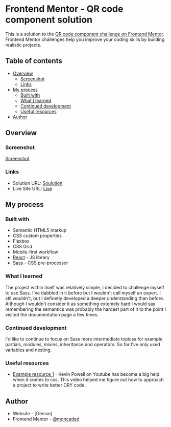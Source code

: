 # Frontend Mentor - QR code component solution

This is a solution to the [QR code component challenge on Frontend Mentor](https://www.frontendmentor.io/challenges/qr-code-component-iux_sIO_H). Frontend Mentor challenges help you improve your coding skills by building realistic projects.

## Table of contents

- [Overview](#overview)
  - [Screenshot](#screenshot)
  - [Links](#links)
- [My process](#my-process)
  - [Built with](#built-with)
  - [What I learned](#what-i-learned)
  - [Continued development](#continued-development)
  - [Useful resources](#useful-resources)
- [Author](#author)

## Overview

### Screenshot

[Screenshot](public/assets/screenshot.png)

### Links

- Solution URL: [Soulution](https://github.com/moncadad/QR-code-component)
- Live Site URL: [Live](https://statuesque-pegasus-53c4ef.netlify.app/)

## My process

### Built with

- Semantic HTML5 markup
- CSS custom properties
- Flexbox
- CSS Grid
- Mobile-first workflow
- [React](https://reactjs.org/) - JS library
- [Sass](https://sass-lang.com/) - CSS pre-processor

### What I learned

The project within itself was relatively simple, I decided to challenge myself to use Sass. I've dabbled in it before but I wouldn't call myself an expert. I stll wouldn't, but I definetly developed a deeper understanding than before. Although I wouldn't consider it as something extemely hard I would say remembering the semantics was probably the hardest part of it to the point I visited the documentation page a few times.

### Continued development

I'd like to continue to focus on Sass more intermediate topicss for example partials, modules, mixins, inheritance and operators. So far I've only used variables and nesting.

### Useful resources

- [Example resource 1](https://www.youtube.com/watch?v=U7itlR6qESM&list=RDLVrxnX1jdoI6c&index=7) - Kevin Powell on Youtube has become a big help when it comes to css. This video helped me figure out how to approach a project to write better DRY code.

## Author

- Website - [Denise]
- Frontend Mentor - [@moncadad](https://www.frontendmentor.io/profile/moncadad)
